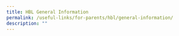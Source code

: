 ```yaml
---
title: HBL General Information
permalink: /useful-links/for-parents/hbl/general-information/
description: ""
---
```

